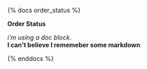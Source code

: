 {% docs order_status %}

**Order Status**

_i'm using a doc block_.   
__I can't believe I rememeber some markdown__

{% enddocs %}